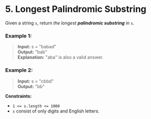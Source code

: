 # 5. Longest Palindromic Substring

Given a string `s`, return _the longest **palindromic substring**_ in `s`.

 

### Example 1:

> **Input:** s = "babad"  
> **Output:** "bab"  
> **Explanation:** "aba" is also a valid answer.  

### Example 2:

> **Input:** s = "cbbd"  
> **Output:** "bb"  
 

**Constraints:**

- `1 <= s.length <= 1000`
- `s` consist of only digits and English letters.
